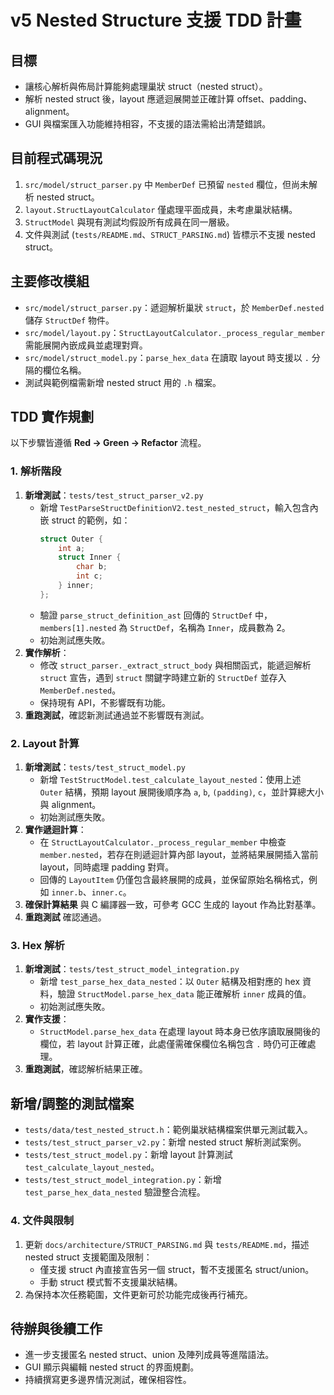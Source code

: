 # v5 Nested Structure 支援 TDD 計畫

## 目標
- 讓核心解析與佈局計算能夠處理巢狀 struct（nested struct）。
- 解析 nested struct 後，layout 應遞迴展開並正確計算 offset、padding、alignment。
- GUI 與檔案匯入功能維持相容，不支援的語法需給出清楚錯誤。

## 目前程式碼現況
1. `src/model/struct_parser.py` 中 `MemberDef` 已預留 `nested` 欄位，但尚未解析 nested struct。
2. `layout.StructLayoutCalculator` 僅處理平面成員，未考慮巢狀結構。
3. `StructModel` 與現有測試均假設所有成員在同一層級。
4. 文件與測試 (`tests/README.md`、`STRUCT_PARSING.md`) 皆標示不支援 nested struct。

## 主要修改模組
- `src/model/struct_parser.py`：遞迴解析巢狀 `struct`，於 `MemberDef.nested` 儲存 `StructDef` 物件。
- `src/model/layout.py`：`StructLayoutCalculator._process_regular_member` 需能展開內嵌成員並處理對齊。
- `src/model/struct_model.py`：`parse_hex_data` 在讀取 layout 時支援以 `.` 分隔的欄位名稱。
- 測試與範例檔需新增 nested struct 用的 `.h` 檔案。

## TDD 實作規劃
以下步驟皆遵循 **Red → Green → Refactor** 流程。

### 1. 解析階段
1. **新增測試**：`tests/test_struct_parser_v2.py`
   - 新增 `TestParseStructDefinitionV2.test_nested_struct`，輸入包含內嵌 struct 的範例，如：
     ```c
     struct Outer {
         int a;
         struct Inner {
             char b;
             int c;
         } inner;
     };
     ```
   - 驗證 `parse_struct_definition_ast` 回傳的 `StructDef` 中，`members[1].nested` 為 `StructDef`，名稱為 `Inner`，成員數為 2。
   - 初始測試應失敗。
2. **實作解析**：
   - 修改 `struct_parser._extract_struct_body` 與相關函式，能遞迴解析 `struct` 宣告，遇到 `struct` 關鍵字時建立新的 `StructDef` 並存入 `MemberDef.nested`。
   - 保持現有 API，不影響既有功能。
3. **重跑測試**，確認新測試通過並不影響既有測試。

### 2. Layout 計算
1. **新增測試**：`tests/test_struct_model.py`
   - 新增 `TestStructModel.test_calculate_layout_nested`：使用上述 `Outer` 結構，預期 layout 展開後順序為 `a`, `b`, `(padding)`, `c`，並計算總大小與 alignment。
   - 初始測試應失敗。
2. **實作遞迴計算**：
   - 在 `StructLayoutCalculator._process_regular_member` 中檢查 `member.nested`，若存在則遞迴計算內部 layout，並將結果展開插入當前 layout，同時處理 padding 對齊。
   - 回傳的 `LayoutItem` 仍僅包含最終展開的成員，並保留原始名稱格式，例如 `inner.b`、`inner.c`。
3. **確保計算結果** 與 C 編譯器一致，可參考 GCC 生成的 layout 作為比對基準。
4. **重跑測試** 確認通過。

### 3. Hex 解析
1. **新增測試**：`tests/test_struct_model_integration.py`
   - 新增 `test_parse_hex_data_nested`：以 `Outer` 結構及相對應的 hex 資料，驗證 `StructModel.parse_hex_data` 能正確解析 `inner` 成員的值。
   - 初始測試應失敗。
2. **實作支援**：
   - `StructModel.parse_hex_data` 在處理 layout 時本身已依序讀取展開後的欄位，若 layout 計算正確，此處僅需確保欄位名稱包含 `.` 時仍可正確處理。
3. **重跑測試**，確認解析結果正確。

## 新增/調整的測試檔案
- `tests/data/test_nested_struct.h`：範例巢狀結構檔案供單元測試載入。
- `tests/test_struct_parser_v2.py`：新增 nested struct 解析測試案例。
- `tests/test_struct_model.py`：新增 layout 計算測試 `test_calculate_layout_nested`。
- `tests/test_struct_model_integration.py`：新增 `test_parse_hex_data_nested` 驗證整合流程。

### 4. 文件與限制
1. 更新 `docs/architecture/STRUCT_PARSING.md` 與 `tests/README.md`，描述 nested struct 支援範圍及限制：
   - 僅支援 struct 內直接宣告另一個 struct，暫不支援匿名 struct/union。
   - 手動 struct 模式暫不支援巢狀結構。
2. 為保持本次任務範圍，文件更新可於功能完成後再行補充。

## 待辦與後續工作
- 進一步支援匿名 nested struct、union 及陣列成員等進階語法。
- GUI 顯示與編輯 nested struct 的界面規劃。
- 持續撰寫更多邊界情況測試，確保相容性。

